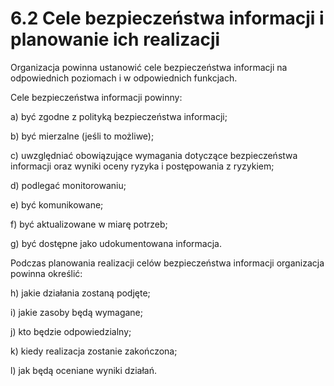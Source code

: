 # 6.2 Cele bezpieczeństwa informacji i planowanie ich realizacji

Organizacja powinna ustanowić cele bezpieczeństwa informacji na odpowiednich poziomach i w odpowiednich funkcjach.

Cele bezpieczeństwa informacji powinny:

a) być zgodne z polityką bezpieczeństwa informacji;

b) być mierzalne (jeśli to możliwe);

c) uwzględniać obowiązujące wymagania dotyczące bezpieczeństwa informacji oraz wyniki oceny ryzyka i postępowania z ryzykiem;

d) podlegać monitorowaniu;

e) być komunikowane;

f) być aktualizowane w miarę potrzeb;

g) być dostępne jako udokumentowana informacja.

Podczas planowania realizacji celów bezpieczeństwa informacji organizacja powinna określić:

h) jakie działania zostaną podjęte;

i) jakie zasoby będą wymagane;

j) kto będzie odpowiedzialny;

k) kiedy realizacja zostanie zakończona;

l) jak będą oceniane wyniki działań.